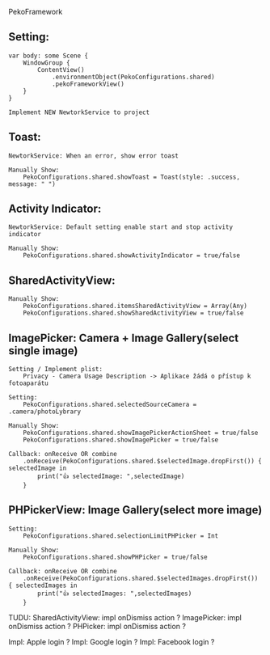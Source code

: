 PekoFramework

## Setting:

    var body: some Scene {
        WindowGroup {
            ContentView()
                .environmentObject(PekoConfigurations.shared)
                .pekoFrameworkView()
        }
    }
    
    Implement NEW NewtorkService to project
    

## Toast:
    NewtorkService: When an error, show error toast

    Manually Show:
        PekoConfigurations.shared.showToast = Toast(style: .success, message: " ")
    
## Activity Indicator:
    NewtorkService: Default setting enable start and stop activity indicator

    Manually Show:
        PekoConfigurations.shared.showActivityIndicator = true/false

## SharedActivityView:
    Manually Show:
        PekoConfigurations.shared.itemsSharedActivityView = Array(Any)
        PekoConfigurations.shared.showSharedActivityView = true/false

## ImagePicker: Camera + Image Gallery(select single image)
    Setting / Implement plist:
        Privacy - Camera Usage Description -> Aplikace žádá o přístup k fotoaparátu
        
    Setting:    
        PekoConfigurations.shared.selectedSourceCamera = .camera/photoLybrary  
         
    Manually Show:    
        PekoConfigurations.shared.showImagePickerActionSheet = true/false
        PekoConfigurations.shared.showImagePicker = true/false

    Callback: onReceive OR combine
        .onReceive(PekoConfigurations.shared.$selectedImage.dropFirst()) { selectedImage in
            print("👍 selectedImage: ",selectedImage)
        }
        
## PHPickerView: Image Gallery(select more image)
    Setting:    
        PekoConfigurations.shared.selectionLimitPHPicker = Int
      
    Manually Show:
        PekoConfigurations.shared.showPHPicker = true/false
        
    Callback: onReceive OR combine
        .onReceive(PekoConfigurations.shared.$selectedImages.dropFirst()) { selectedImages in
            print("👍 selectedImages: ",selectedImages)
        }

TUDU:
SharedActivityView: impl onDismiss action ?
ImagePicker: impl onDismiss action ?
PHPicker: impl onDismiss action ?

Impl: Apple login ?
Impl: Google login ?
Impl: Facebook login ?
